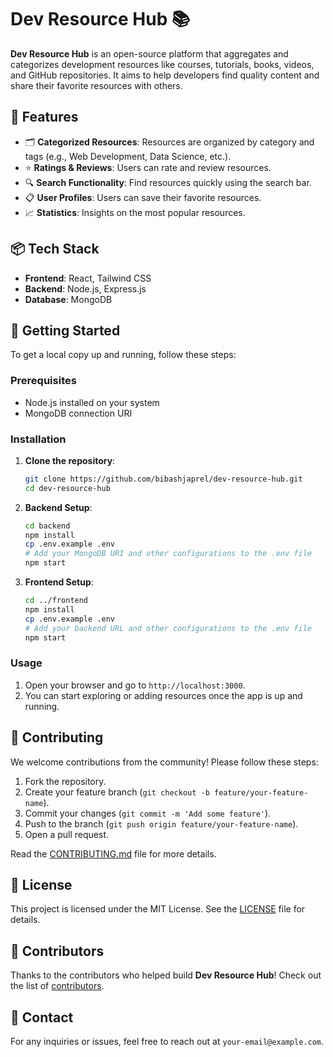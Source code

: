 # Dev Resource Hub 📚

**Dev Resource Hub** is an open-source platform that aggregates and categorizes development resources like courses, tutorials, books, videos, and GitHub repositories. It aims to help developers find quality content and share their favorite resources with others.

## 🚀 Features

- 🗂️ **Categorized Resources**: Resources are organized by category and tags (e.g., Web Development, Data Science, etc.).
- ⭐ **Ratings & Reviews**: Users can rate and review resources.
- 🔍 **Search Functionality**: Find resources quickly using the search bar.
- 📋 **User Profiles**: Users can save their favorite resources.
- 📈 **Statistics**: Insights on the most popular resources.

## 📦 Tech Stack

- **Frontend**: React, Tailwind CSS
- **Backend**: Node.js, Express.js
- **Database**: MongoDB

## 🏁 Getting Started

To get a local copy up and running, follow these steps:

### Prerequisites

- Node.js installed on your system
- MongoDB connection URI

### Installation

1. **Clone the repository**:
   ```bash
   git clone https://github.com/bibashjaprel/dev-resource-hub.git
   cd dev-resource-hub
   ```

2. **Backend Setup**:
   ```bash
   cd backend
   npm install
   cp .env.example .env
   # Add your MongoDB URI and other configurations to the .env file
   npm start
   ```

3. **Frontend Setup**:
   ```bash
   cd ../frontend
   npm install
   cp .env.example .env
   # Add your backend URL and other configurations to the .env file
   npm start
   ```

### Usage

1. Open your browser and go to `http://localhost:3000`.
2. You can start exploring or adding resources once the app is up and running.

## 🤝 Contributing

We welcome contributions from the community! Please follow these steps:

1. Fork the repository.
2. Create your feature branch (`git checkout -b feature/your-feature-name`).
3. Commit your changes (`git commit -m 'Add some feature'`).
4. Push to the branch (`git push origin feature/your-feature-name`).
5. Open a pull request.

Read the [CONTRIBUTING.md](CONTRIBUTING.md) file for more details.

## 📝 License

This project is licensed under the MIT License. See the [LICENSE](LICENSE) file for details.

## 🌟 Contributors

Thanks to the contributors who helped build **Dev Resource Hub**! Check out the list of [contributors](https://github.com/your-username/dev-resource-hub/graphs/contributors).

## 📧 Contact

For any inquiries or issues, feel free to reach out at `your-email@example.com`.
